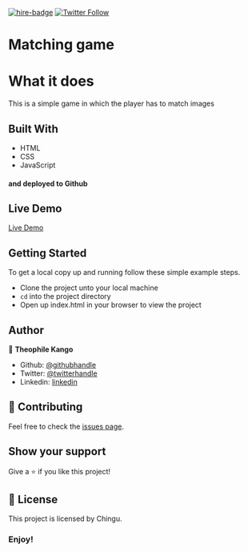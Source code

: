 [![hire-badge](https://img.shields.io/badge/Consult%20/%20Hire%20Theophile-Click%20to%20Contact-brightgreen)](mailto:fadhili.kango@gmail.com ) [![Twitter Follow](https://img.shields.io/twitter/follow/Theophadh?label=Follow%20Theophile%20on%20Twitter&style=social)](https://twitter.com/Theophadh)

# Matching game

# What it does
This is a simple game in which the player has to match images

## Built With
- HTML
- CSS
- JavaScript
#### and deployed to Github

## Live Demo

[Live Demo](https://theophile-kango.github.io/matching-game/)

## Getting Started

To get a local copy up and running follow these simple example steps.
- Clone the project unto your local machine
- `cd` into the project directory
- Open up index.html in your browser to view the project

## Author

👤  **Theophile Kango**

- Github: [@githubhandle](https://github.com/Theophile-Kango)
- Twitter: [@twitterhandle](https://twitter.com/Theophadh)
- Linkedin: [linkedin](https://www.linkedin.com/in/theophile-kango)

## 🤝 Contributing

Feel free to check the [issues page](https://github.com/Theophile-Kango/mapping-game/issues).

## Show your support

Give a ⭐️ if you like this project!

## 📝 License

This project is licensed by Chingu.

### Enjoy!
